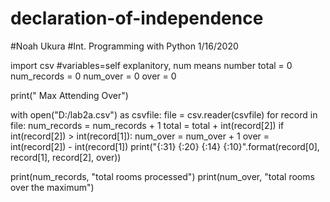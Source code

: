 # declaration-of-independence
#Noah Ukura
#Int. Programming with Python 1/16/2020


import csv
#variables=self explanitory, num means number
total = 0
num_records = 0
num_over = 0
over = 0

print("                                 Max                Attending             Over")



with open("D:/lab2a.csv") as csvfile:
    file = csv.reader(csvfile)
    for record in file:
        num_records = num_records + 1
        total = total + int(record[2])
        if int(record[2]) > int(record[1]):
            num_over = num_over + 1
            over = int(record[2]) - int(record[1])
            print("{:31} {:20} {:14} {:10}".format(record[0], record[1], record[2], over))
     
        
    
       




print(num_records, "total rooms processed")
print(num_over, "total rooms over the maximum")
